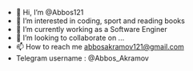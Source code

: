 - 👋 Hi, I’m @Abbos121
- 👀 I’m interested in coding, sport and reading books
- 🌱 I’m currently working as a Software Enginer
- 💞️ I’m looking to collaborate on ...
- 📫 How to reach me abbosakramov121@gmail.com
- Telegram username : @Abbos_Akramov

<!---
Abbos121/Abbos121 is a ✨ special ✨ repository because its `README.md` (this file) appears on your GitHub profile.
You can click the Preview link to take a look at your changes.
--->
